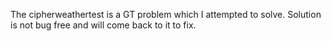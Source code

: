 The cipherweathertest is a GT problem which I attempted to solve. 
Solution is not bug free and will come back to it to fix.
